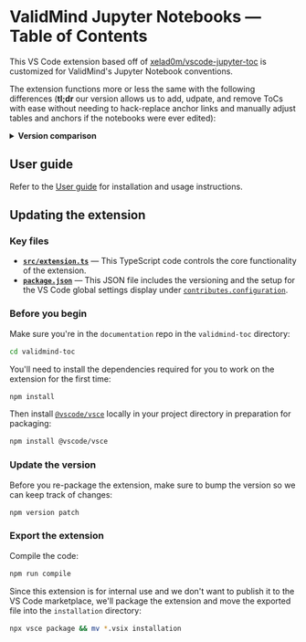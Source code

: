 # ValidMind Jupyter Notebooks — Table of Contents

This VS Code extension based off of [xelad0m/vscode-jupyter-toc](https://github.com/xelad0m/vscode-jupyter-toc) is customized for ValidMind's Jupyter Notebook conventions. 

The extension functions more or less the same with the following differences (**tl;dr** our version allows us to add, udpate, and remove ToCs with ease without needing to hack-replace anchor links and manually adjust tables and anchors if the notebooks were ever edited):

<details>
  <summary><b>Version comparison</b></summary>
  
| Original ver. | ValidMind ver. | Notes | Reason for fix |
|---|---|---|---|
| ![](screenshots/old-anchors.png) ![](screenshots/old-top-anchor.png) | ![](screenshots/new-anchors.png) | Page anchors set above header instead of inset after markdown heading, no reverse anchors to top in page anchors | Original version was not parsed correctly by Quarto and broke the native ToC, required us to manually find-replace anchor link formatting in each notebook after ToC generation, if notebooks were modified the ToC/anchors would need to be edited manually |
| ![](screenshots/old-toc-top.png) |![](screenshots/new-toc.png)| Top/reverse anchor in table of contents cell removed, default heading changed | Required us to hack the default settings to remove the icon-anchor back up to the table of contents |
| ![](screenshots/old-settings.png) | ![](screenshots/new-settings.png) | Reduced global settings, defaults set to ValidMind conventions | Required us to adjust the default settings to accommodate for the default structuring of ValidMind Juptyer Notebooks  |
</details>


## User guide

Refer to the [User guide](/validmind-toc/installation/README.md) for installation and usage instructions.

## Updating the extension

### Key files

- **[`src/extension.ts`](src/extension.ts)** — This TypeScript code controls the core functionality of the extension.
- **[`package.json`](package.json)** — This JSON file includes the versioning and the setup for the VS Code global settings display under [`contributes.configuration`](https://code.visualstudio.com/api/references/contribution-points#contributes.configuration). 

### Before you begin

Make sure you're in the `documentation` repo in the `validmind-toc` directory:

```bash
cd validmind-toc
```

You'll need to install the dependencies required for you to work on the extension for the first time:

```bash
npm install
```

Then install [`@vscode/vsce`](https://github.com/microsoft/vscode-vsce) locally in your project directory in preparation for packaging:

```bash
npm install @vscode/vsce
```

### Update the version

Before you re-package the extension, make sure to bump the version so we can keep track of changes:

```bash
npm version patch
```

### Export the extension

Compile the code:

```bash
npm run compile
```

Since this extension is for internal use and we don't want to publish it to the VS Code marketplace, we'll package the extension and move the exported file into the `installation` directory:

```bash
npx vsce package && mv *.vsix installation
```

